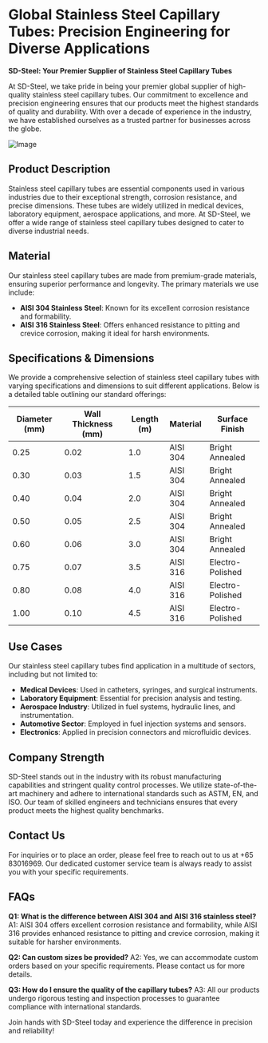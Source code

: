 # Global Stainless Steel Capillary Tubes: Precision Engineering for Diverse Applications

**SD-Steel: Your Premier Supplier of Stainless Steel Capillary Tubes**

At SD-Steel, we take pride in being your premier global supplier of high-quality stainless steel capillary tubes. Our commitment to excellence and precision engineering ensures that our products meet the highest standards of quality and durability. With over a decade of experience in the industry, we have established ourselves as a trusted partner for businesses across the globe.

![Image](https://github.com/user-attachments/assets/2567258e-e124-4816-932d-1809bd27ef0b)

## Product Description

Stainless steel capillary tubes are essential components used in various industries due to their exceptional strength, corrosion resistance, and precise dimensions. These tubes are widely utilized in medical devices, laboratory equipment, aerospace applications, and more. At SD-Steel, we offer a wide range of stainless steel capillary tubes designed to cater to diverse industrial needs.

## Material

Our stainless steel capillary tubes are made from premium-grade materials, ensuring superior performance and longevity. The primary materials we use include:

- **AISI 304 Stainless Steel**: Known for its excellent corrosion resistance and formability.
- **AISI 316 Stainless Steel**: Offers enhanced resistance to pitting and crevice corrosion, making it ideal for harsh environments.

## Specifications & Dimensions

We provide a comprehensive selection of stainless steel capillary tubes with varying specifications and dimensions to suit different applications. Below is a detailed table outlining our standard offerings:

| Diameter (mm) | Wall Thickness (mm) | Length (m) | Material | Surface Finish |
|---------------|---------------------|------------|----------|----------------|
| 0.25          | 0.02                | 1.0        | AISI 304 | Bright Annealed |
| 0.30          | 0.03                | 1.5        | AISI 304 | Bright Annealed |
| 0.40          | 0.04                | 2.0        | AISI 304 | Bright Annealed |
| 0.50          | 0.05                | 2.5        | AISI 304 | Bright Annealed |
| 0.60          | 0.06                | 3.0        | AISI 304 | Bright Annealed |
| 0.75          | 0.07                | 3.5        | AISI 316 | Electro-Polished |
| 0.80          | 0.08                | 4.0        | AISI 316 | Electro-Polished |
| 1.00          | 0.10                | 4.5        | AISI 316 | Electro-Polished |

## Use Cases

Our stainless steel capillary tubes find application in a multitude of sectors, including but not limited to:

- **Medical Devices**: Used in catheters, syringes, and surgical instruments.
- **Laboratory Equipment**: Essential for precision analysis and testing.
- **Aerospace Industry**: Utilized in fuel systems, hydraulic lines, and instrumentation.
- **Automotive Sector**: Employed in fuel injection systems and sensors.
- **Electronics**: Applied in precision connectors and microfluidic devices.

## Company Strength

SD-Steel stands out in the industry with its robust manufacturing capabilities and stringent quality control processes. We utilize state-of-the-art machinery and adhere to international standards such as ASTM, EN, and ISO. Our team of skilled engineers and technicians ensures that every product meets the highest quality benchmarks.

## Contact Us

For inquiries or to place an order, please feel free to reach out to us at +65 83016969. Our dedicated customer service team is always ready to assist you with your specific requirements.

## FAQs

**Q1: What is the difference between AISI 304 and AISI 316 stainless steel?**
A1: AISI 304 offers excellent corrosion resistance and formability, while AISI 316 provides enhanced resistance to pitting and crevice corrosion, making it suitable for harsher environments.

**Q2: Can custom sizes be provided?**
A2: Yes, we can accommodate custom orders based on your specific requirements. Please contact us for more details.

**Q3: How do I ensure the quality of the capillary tubes?**
A3: All our products undergo rigorous testing and inspection processes to guarantee compliance with international standards.

Join hands with SD-Steel today and experience the difference in precision and reliability!